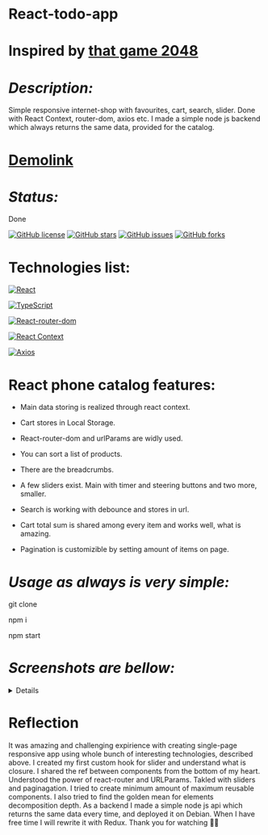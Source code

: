 # React-todo-app

# Inspired by [that game 2048](https://play2048.co/)

# _Description:_

Simple responsive internet-shop with favourites, cart, search, slider. Done with React Context, router-dom, axios etc. I made a simple node js backend which always returns the same data, provided for the catalog.

# [Demolink](https://haduigon.github.io/react_phone-catalog/#/)

# _Status:_

Done

[![GitHub license](https://img.shields.io/github/license/haduigon/react_phone-catalog)](https://github.com/haduigon/react_phone-catalog/blob/master/LICENSE)
[![GitHub stars](https://img.shields.io/github/stars/haduigon/react_phone-catalog)](https://github.com/haduigon/react_phone-catalog/stargazers)
[![GitHub issues](https://img.shields.io/github/issues/haduigon/react_phone-catalog)](https://github.com/haduigon/react_phone-catalog/issues)
[![GitHub forks](https://img.shields.io/github/forks/haduigon/react_phone-catalog)](https://github.com/haduigon/react_phone-catalog/network)

# Technologies list:

[![React](https://img.shields.io/badge/React-18.3.1-green)](https://react.dev/)

[![TypeScript](https://img.shields.io/badge/TypeScript-5.4.5-green)](https://www.typescriptlang.org/)

[![React-router-dom](https://img.shields.io/badge/React%20Router%20Dom-6.23.1-yellow)](https://reactrouter.com/en/main)

[![React Context](https://img.shields.io/badge/React%20Context-0.0.3-blue)](https://reactjs.org/docs/context.html)

[![Axios](https://img.shields.io/badge/Axios-18.3.1-orange)](https://axios.com)

# React phone catalog features:

- Main data storing is realized through react context.

- Cart stores in Local Storage.

- React-router-dom and urlParams are widly used.

- You can sort a list of products.

- There are the breadcrumbs.

- A few sliders exist. Main with timer and steering buttons and two more, smaller.

- Search is working with debounce and stores in url.

- Cart total sum is shared among every item and works well, what is amazing.

- Pagination is customizible by setting amount of items on page.

# _Usage as always is very simple:_

git clone

npm i

npm start

# _Screenshots are bellow:_

<details>
  <img width="1792" alt="Screenshot 2024-06-05 at 16 29 19" src="https://github.com/haduigon/react_phone-catalog/assets/20277989/7ab8607f-dc9f-4def-8b11-e1aae73d1a93">
<img width="1792" alt="Screenshot 2024-06-05 at 16 30 09" src="https://github.com/haduigon/react_phone-catalog/assets/20277989/a00f3d9e-bae9-4337-a1a7-419515d0fcef">
<img width="1792" alt="Screenshot 2024-06-05 at 16 30 27" src="https://github.com/haduigon/react_phone-catalog/assets/20277989/f2af4034-977b-49eb-930f-3b104f9eb1e7">

</details>

# Reflection

It was amazing and challenging expirience with creating single-page responsive app using whole bunch of interesting technologies, described above. I created my first custom hook for slider and understand what is closure. I shared the ref between components from the bottom of my heart. Understood the power of react-router and URLParams. Takled with sliders and paginagation. I tried to create minimum amount of maximum reusable components. I also tried to find the golden mean for elements decomposition depth. As a backend I made a simple node js api which returns the same data every time, and deployed it on Debian. When I have free time I will rewrite it with Redux. Thank you for watching 👨‍🦲
